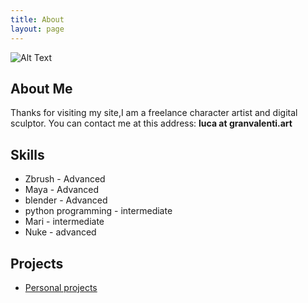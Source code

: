 ```yaml
---
title: About
layout: page
---
```


 <img class="image" src="{{ site.url }}/{{ site.picture }}" alt="Alt Text">

## About Me
Thanks for visiting my site,I am a freelance character artist and digital sculptor. You can contact me at this address: <strong>luca at granvalenti.art</strong>

<p>
<h2>Skills</h2>

<ul class="skill-list">
	<li>Zbrush - Advanced</li>
	<li>Maya - Advanced</li>
	<li>blender - Advanced</li>
	<li>python programming - intermediate</li>
	<li>Mari - intermediate</li>
	<li>Nuke - advanced</li>

</ul>

<h2>Projects</h2>

<ul>
	<li><a href="https://artstation.com/lucat/">Personal projects</a></li>
</ul>

</p>


